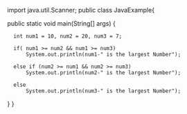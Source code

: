 import java.util.Scanner;
public class JavaExample{

  public static void main(String[] args) {

      int num1 = 10, num2 = 20, num3 = 7;

      if( num1 >= num2 && num1 >= num3)
          System.out.println(num1-" is the largest Number");

      else if (num2 >= num1 && num2 >= num3)
          System.out.println(num2-" is the largest Number");

      else
          System.out.println(num3-" is the largest Number");
  }
}
